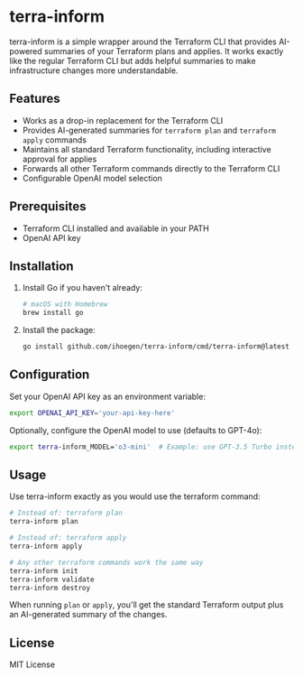 # terra-inform

terra-inform is a simple wrapper around the Terraform CLI that provides AI-powered summaries of your Terraform plans and applies. It works exactly like the regular Terraform CLI but adds helpful summaries to make infrastructure changes more understandable.

## Features

- Works as a drop-in replacement for the Terraform CLI
- Provides AI-generated summaries for `terraform plan` and `terraform apply` commands
- Maintains all standard Terraform functionality, including interactive approval for applies
- Forwards all other Terraform commands directly to the Terraform CLI
- Configurable OpenAI model selection

## Prerequisites

- Terraform CLI installed and available in your PATH
- OpenAI API key

## Installation

1. Install Go if you haven't already:
   ```bash
   # macOS with Homebrew
   brew install go
   ```

2. Install the package:
   ```bash
   go install github.com/ihoegen/terra-inform/cmd/terra-inform@latest
   ```

## Configuration

Set your OpenAI API key as an environment variable:

```bash
export OPENAI_API_KEY='your-api-key-here'
```

Optionally, configure the OpenAI model to use (defaults to GPT-4o):

```bash
export terra-inform_MODEL='o3-mini'  # Example: use GPT-3.5 Turbo instead
```

## Usage

Use terra-inform exactly as you would use the terraform command:

```bash
# Instead of: terraform plan
terra-inform plan

# Instead of: terraform apply
terra-inform apply

# Any other terraform commands work the same way
terra-inform init
terra-inform validate
terra-inform destroy
```

When running `plan` or `apply`, you'll get the standard Terraform output plus an AI-generated summary of the changes.

## License

MIT License 